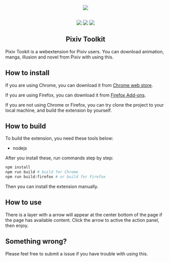 <p align="center">
  <img src="https://raw.githubusercontent.com/leoding86/webextension-pixiv-toolkit/master/src/statics/icon128.png"><br><br>
</p>

<p align="center">
  <a href="https://circleci.com/gh/leoding86/webextension-pixiv-toolkit"><img src="https://img.shields.io/circleci/build/github/leoding86/webextension-pixiv-toolkit/master?logo=circleci&token=e46c87fa8bb712ab70284f1be692d0d9035da8d4"></a>
  <a href="https://chrome.google.com/webstore/detail/ajlcnbbeidbackfknkgknjefhmbngdnj"><img src="https://img.shields.io/chrome-web-store/users/ajlcnbbeidbackfknkgknjefhmbngdnj?logo=google%20chrome&logoColor=white"></a>
  <a href="https://addons.mozilla.org/en-US/firefox/addon/pixiv-toolkit/"><img src="https://img.shields.io/amo/rating/pixiv-toolkit?logo=Firefox%20Browser&logoColor=white"></a>
</p>

<h2 align="center">Pixiv Toolkit</h2>

Pixiv Tookit is a webextension for Pixiv users. You can download animation, manga, illusion and novel from Pixiv with using this.

## How to install
If you are using Chrome, you can download it from [Chrome web store](https://chrome.google.com/webstore/detail/pixiv-toolkit/ajlcnbbeidbackfknkgknjefhmbngdnj).

If you are using Firefox, you can download it from [Firefox Add-ons](https://addons.mozilla.org/addon/pixiv-toolkit/).

If you are not using Chrome or Firefox, you can try clone the project to your local machine, and build the extension by yourself.

## How to build
To build the extension, you need these tools below:

* nodejs

After you install these, run commands step by step:

```bash
npm install
npm run build # build for Chrome
npm run build:firefox # or build for Firefox
```

Then you can install the extension manually.

## How to use

There is a layer with a arrow will appear at the center bottom of the page if the page has available content. Click the arrow to active the action panel, then enjoy.

## Something wrong?

Please feel free to submit a issue if you have trouble with using this.
